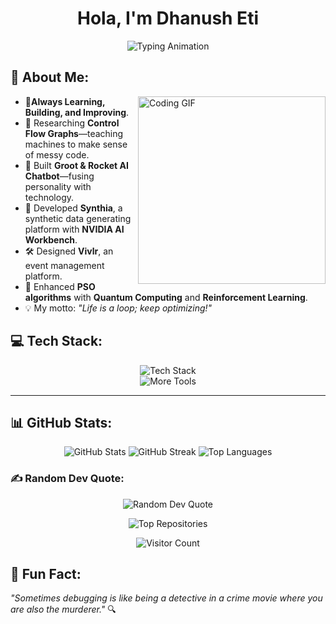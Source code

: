 <h1 align="center">Hola, I'm Dhanush Eti</h1>

<p align="center">
  <img src="https://readme-typing-svg.herokuapp.com?font=Fira+Code&size=22&duration=3000&pause=500&color=00FF00&center=true&vCenter=true&width=600&lines=CSE+Student+%40+NIT+Warangal;Always+Optimizing!+🚀" alt="Typing Animation" />
</p>

## 💫 About Me:
<p>
  <img src="https://media.giphy.com/media/unxCGmTuBvwo2djRLA/giphy.gif?cid=790b7611ivhcgu5884vgxpm5vdz68ym6cp71j6qkdju8u2xc&ep=v1_gifs_search&rid=giphy.gif&ct=g" alt="Coding GIF" width="300px" align="right" />
</p>

- 🌟**Always Learning, Building, and Improving**.  
- 🧠 Researching **Control Flow Graphs**—teaching machines to make sense of messy code.  
- 🤖 Built **Groot & Rocket AI Chatbot**—fusing personality with technology.  
- 🚀 Developed **Synthia**, a synthetic data generating platform with **NVIDIA AI Workbench**.  
- 🛠️ Designed **Vivlr**, an event management platform.  
- 🎲 Enhanced **PSO algorithms** with **Quantum Computing** and **Reinforcement Learning**.  
- 💡 My motto: *"Life is a loop; keep optimizing!"*  

## 💻 Tech Stack:
<p align="center">
  <img src="https://skillicons.dev/icons?i=cpp,python,java,js,html,css,react,nextjs,docker,mysql,mongodb,gcp,vercel,tailwind,git" alt="Tech Stack" /><br/>
  <img src="https://skillicons.dev/icons?i=tensorflow,scikitlearn,numpy,pandas,solidity,flask,heroku,bootstrap,postman" alt="More Tools" />
</p>

---

## 📊 GitHub Stats:
<p align="center">
  <img src="https://github-readme-stats.vercel.app/api?username=dhanush04-eti&theme=tokyonight&hide_border=true&show_icons=true&include_all_commits=true" alt="GitHub Stats" />
  <img src="https://github-readme-streak-stats.herokuapp.com/?user=dhanush04-eti&theme=tokyonight&hide_border=true" alt="GitHub Streak" />
  <img src="https://github-readme-stats.vercel.app/api/top-langs/?username=dhanush04-eti&theme=tokyonight&layout=compact&hide_border=true" alt="Top Languages" />
</p>

### ✍️ Random Dev Quote:
<p align="center">
  <img src="https://quotes-github-readme.vercel.app/api?type=horizontal&theme=tokyonight" alt="Random Dev Quote" />
</p>

<p align="center">
  <img src="https://github-contributor-stats.vercel.app/api?username=dhanush04-eti&limit=5&theme=tokyonight&combine_all_yearly_contributions=true" alt="Top Repositories" />
</p>
<p align="center">
  <img src="https://visitcount.itsvg.in/api?id=dhanush04-eti&label=Profile%20Views&color=1&icon=2&pretty=true" alt="Visitor Count" />
</p>

## 🎯 Fun Fact:
*"Sometimes debugging is like being a detective in a crime movie where you are also the murderer."* 🔍  
